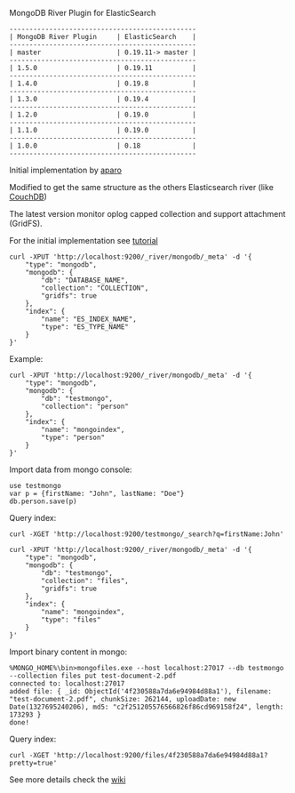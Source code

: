 MongoDB River Plugin for ElasticSearch

    -----------------------------------------------
    | MongoDB River Plugin     | ElasticSearch    |
    -----------------------------------------------
    | master                   | 0.19.11-> master |
    -----------------------------------------------
    | 1.5.0                    | 0.19.11          |
    -----------------------------------------------
    | 1.4.0                    | 0.19.8           |
    -----------------------------------------------
    | 1.3.0                    | 0.19.4           |
    -----------------------------------------------
    | 1.2.0                    | 0.19.0           |
    -----------------------------------------------
    | 1.1.0                    | 0.19.0           |
    -----------------------------------------------
    | 1.0.0                    | 0.18             |
    -----------------------------------------------

Initial implementation by [aparo](https://github.com/aparo)

Modified to get the same structure as the others Elasticsearch river (like [CouchDB](http://www.elasticsearch.org/blog/2010/09/28/the_river_searchable_couchdb.html))

The latest version monitor oplog capped collection and support attachment (GridFS).

For the initial implementation see [tutorial](http://www.matt-reid.co.uk/blog_post.php?id=68#&slider1=4)


	curl -XPUT 'http://localhost:9200/_river/mongodb/_meta' -d '{
		"type": "mongodb", 
		"mongodb": { 
			"db": "DATABASE_NAME", 
			"collection": "COLLECTION", 
			"gridfs": true
		}, 
		"index": { 
			"name": "ES_INDEX_NAME", 
			"type": "ES_TYPE_NAME" 
		}
	}'

Example:

	curl -XPUT 'http://localhost:9200/_river/mongodb/_meta' -d '{ 
		"type": "mongodb", 
		"mongodb": { 
			"db": "testmongo", 
			"collection": "person"
		}, 
		"index": {
			"name": "mongoindex", 
			"type": "person" 
		}
	}'

Import data from mongo console:

	use testmongo
	var p = {firstName: "John", lastName: "Doe"}
	db.person.save(p)

Query index:

	curl -XGET 'http://localhost:9200/testmongo/_search?q=firstName:John'

	curl -XPUT 'http://localhost:9200/_river/mongodb/_meta' -d '{ 
		"type": "mongodb", 
		"mongodb": { 
			"db": "testmongo", 
			"collection": "files", 
			"gridfs": true 
		}, 
		"index": {
			"name": "mongoindex", 
			"type": "files" 
		}
	}'

Import binary content in mongo:

	%MONGO_HOME%\bin>mongofiles.exe --host localhost:27017 --db testmongo --collection files put test-document-2.pdf
	connected to: localhost:27017
	added file: { _id: ObjectId('4f230588a7da6e94984d88a1'), filename: "test-document-2.pdf", chunkSize: 262144, uploadDate: new Date(1327695240206), md5: "c2f251205576566826f86cd969158f24", length: 173293 }
	done!

Query index:

	curl -XGET 'http://localhost:9200/files/4f230588a7da6e94984d88a1?pretty=true'

See more details check the [wiki](https://github.com/richardwilly98/elasticsearch-river-mongodb/wiki)
